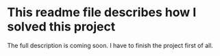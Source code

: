 # This readme file describes how I solved this project
The full description is coming soon. I have to finish the project first of all.
